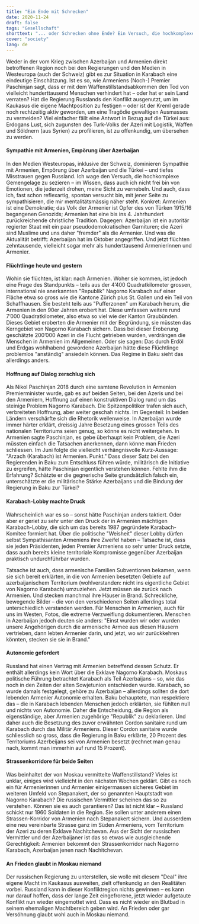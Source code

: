 ```yaml
---
title: "Ein Ende mit Schrecken"
date: 2020-11-24
draft: false
tags: "Gesellschaft"
shorttext: "... oder Schrecken ohne Ende? Ein Versuch, die hochkomplexe Gemengelage zu sezieren."
cover: "society"
lang: de
---
```


Weder in der vom Krieg zwischen Azerbaijan und Armenien direkt betroffenen Region noch bei den Regierungen und den Medien in Westeuropa (auch der Schweiz) gibt es zur Situation in Karabach eine eindeutige Einschätzung. Ist es so, wie Armeniens (Noch-) Premier Paschinjan sagt, dass er mit dem Waffenstillstandsabkommen den Tod von vielleicht hunderttausend Menschen verhindert hat – oder hat er sein Land verraten? Hat die Regierung Russlands den Konflikt ausgenutzt, um im Kaukasus die eigene Machtposition zu festigen – oder ist der Kreml gerade noch rechtzeitig aktiv geworden, um eine Tragödie gewaltigen Ausmasses zu vermeiden? Viel einfacher fällt eine Antwort in Bezug auf die Türkei aus: Erdogans Lust, sich zugunsten des Turk-Volks der Azeri mit Logistik, Waffen und Söldnern (aus Syrien) zu profilieren, ist zu offenkundig, um übersehen zu werden.

#### Sympathie mit Armenien, Empörung über Azerbaijan

In den Medien Westeuropas, inklusive der Schweiz, dominieren Sympathie mit Armenien, Empörung über Azerbaijan und die Türkei – und tiefes Misstrauen gegen Russland. Ich wage den Versuch, die hochkomplexe Gemengelage zu sezieren – im Wissen, dass auch ich nicht frei bin von Emotionen, die jederzeit drohen, meine Sicht zu vernebeln. Und auch, dass ich, fast schon reflexartig, spontan versucht bin, mit jener Seite zu sympathisieren, die mir mentalitätsmässig näher steht. Konkret: Armenien ist eine Demokratie; das Volk der Armenier ist Opfer des von Türken 1915/16 begangenen Genozids; Armenien hat eine bis ins 4. Jahrhundert zurückreichende christliche Tradition. Dagegen: Azerbaijan ist ein autoritär regierter Staat mit ein paar pseudodemokratischen Garnituren; die Azeri sind Muslime und uns daher "fremder" als die Armenier. Und was die Aktualität betrifft: Azerbaijan hat im Oktober angegriffen. Und jetzt flüchten zehntausende, vielleicht sogar mehr als hunderttausend Armenierinnen und Armenier.

#### Flüchtlinge heute und gestern

Wohin sie flüchten, ist klar: nach Armenien. Woher sie kommen, ist jedoch eine Frage des Standpunkts – teils aus der 4’400 Quadratkilometer grossen, international nie anerkannten "Republik" Nagorno Karabach auf einer Fläche etwa so gross wie die Kantone Zürich plus St. Gallen und ein Teil von Schaffhausen. Sie besteht teils aus "Pufferzonen" um Karabach herum, die Armenien in den 90er Jahren erobert hat. Diese umfassen weitere rund 7’000 Quadratkilometer, also etwa so viel wie der Kanton Graubünden. Dieses Gebiet eroberten die Armenier mit der Begründung, sie müssten das Kerngebiet von Nagorno Karabach sichern. Dass bei dieser Eroberung geschätzte 200’000 Azeri in die Flucht getrieben wurden, verdrängen die Menschen in Armenien im Allgemeinen. Oder sie sagen: Das durch Erdöl und Erdgas wohlhabend gewordene Azerbaijan hätte diese Flüchtlinge problemlos "anständig" ansiedeln können. Das Regime in Baku sieht das allerdings anders.

#### Hoffnung auf Dialog zerschlug sich

Als Nikol Paschinjan 2018 durch eine samtene Revolution in Armenien Premierminister wurde, gab es auf beiden Seiten, bei den Azeris und bei den Armeniern, Hoffnung auf einen konstruktiven Dialog rund um das steinige Problem Nagorno Karabach. Die Spitzenpolitiker trafen sich auch, verbreiteten Hoffnung, aber weiter geschah nichts. Im Gegenteil: In beiden Ländern verschärfte sich die Rhetorik wellenweise. In Azerbaijan wurde immer härter erklärt, dreissig Jahre Besetzung eines grossen Teils des nationalen Territoriums seien genug, so könne es nicht weitergehen. In Armenien sagte Paschinjan, es gebe überhaupt kein Problem, die Azeri müssten einfach die Tatsachen anerkennen, dann könne man Frieden schliessen. Im Juni folgte die vielleicht verhängnisvolle Kurz-Aussage: "Arzach (Karabach) ist Armenien. Punkt." Dass dieser Satz bei den Regierenden in Baku zum Entschluss führen würde, militärisch die Initiative zu ergreifen, hätte Paschinjan eigentlich verstehen können. Fehlte ihm die Erfahrung? Schätzte er die gegnerische Seite grundsätzlich falsch ein, unterschätzte er die militärische Stärke Azerbaijans und die Bindung der Regierung in Baku zur Türkei?

#### Karabach-Lobby machte Druck

Wahrscheinlich war es so – sonst hätte Paschinjan anders taktiert. Oder aber er geriet zu sehr unter den Druck der in Armenien mächtigen Karabach-Lobby, die sich um das bereits 1987 gegründete Karabach-Komitee formiert hat. Über die politische "Weisheit" dieser Lobby dürfen selbst Sympathisanten Armeniens ihre Zweifel haben – Tatsache ist, dass sie jeden Präsidenten, jeden Premier Armeniens so sehr unter Druck setzte, dass auch bereits kleine territoriale Kompromisse gegenüber Azerbaijan praktisch undurchführbar wurden.

Tatsache ist auch, dass armenische Familien Subventionen bekamen, wenn sie sich bereit erklärten, in die von Armenien besetzten Gebiete auf azerbaijanischem Territorium (wohlverstanden: nicht ins eigentliche Gebiet von Nagorno Karabach) umzuziehen. Jetzt müssen sie zurück nach Armenien. Und stecken manchmal ihre Häuser in Brand. Schreckliche, bewegende Bilder – die von den verschiedenen Seiten allerdings total unterschiedlich verstanden werden. Für Menschen in Armenien, auch für uns im Westen, Fotos, die extreme Verzweiflung dokumentieren. Menschen in Azerbaijan jedoch deuten sie anders: "Einst wurden wir oder wurden unsere Angehörigen durch die armenische Armee aus diesen Häusern vertrieben, dann lebten Armenier darin, und jetzt, wo wir zurückkehren könnten, stecken sie sie in Brand."

#### Autonomie gefordert

Russland hat einen Vertrag mit Armenien betreffend dessen Schutz. Er enthält allerdings kein Wort über die Exklave Nagorno Karabach. Moskaus politische Führung betrachtet Karabach als Teil Azerbaijans – so, wie das noch in den Zeiten der alten Sowjetunion entschieden wurde. Karabach, so wurde damals festgelegt, gehöre zu Azerbaijan – allerdings sollten die dort lebenden Armenier Autonomie erhalten. Baku behauptete, man respektiere das – die in Karabach lebenden Menschen jedoch erklärten, sie fühlten null und nichts von Autonomie. Daher die Entscheidung, die Region als eigenständige, aber Armenien zugehörige "Republik" zu deklarieren. Und daher auch die Besetzung des zuvor erwähnten Cordon sanitaire rund um Karabach durch das Militär Armeniens. Dieser Cordon sanitaire wurde schliesslich so gross, dass die Regierung in Baku erklärte, 20 Prozent des Territoriums Azerbeijans sei von Armenien besetzt (rechnet man genau nach, kommt man immerhin auf rund 15 Prozent).

#### Strassenkorridore für beide Seiten

Was beinhaltet der von Moskau vermittelte Waffenstillstand? Vieles ist unklar, einiges wird vielleicht in den nächsten Wochen geklärt. Gibt es noch ein für Armenierinnen und Armenier einigermassen sicheres Gebiet im weiteren Umfeld von Stepanakert, der so genannten Hauptstadt von Nagorno Karabach? Die russischen Vermittler scheinen das so zu verstehen. Können sie es auch garantieren? Das ist nicht klar – Russland schickt nur 1960 Soldaten in die Region. Sie sollen unter anderem einen Strassen-Korridor von Armenien nach Stepanakert sichern. Und ausserdem eine neu vereinbarte Strasse ganz im Süden Armeniens, vom Territorium der Azeri zu deren Exklave Nachitchevan. Aus der Sicht der russischen Vermittler und der Azerbaijaner ist das so etwas wie ausgleichende Gerechtigkeit: Armenien bekommt den Strassenkorridor nach Nagorno Karabach, Azerbaijan jenen nach Nachitchevan.

#### An Frieden glaubt in Moskau niemand

Der russischen Regierung zu unterstellen, sie wolle mit diesem "Deal" ihre eigene Macht im Kaukasus ausweiten, zielt offenkundig an den Realitäten vorbei. Russland kann in dieser Konfliktregion nichts gewinnen – es kann nur darauf hoffen, dass der lange Zeit eingefrorene, jetzt wieder aufgetaute Konflikt nun wieder eingemottet wird. Dass es nicht wieder ein Blutbad in seinem ehemaligen Machtbereich geben wird. An Frieden oder gar Versöhnung glaubt wohl auch in Moskau niemand.

